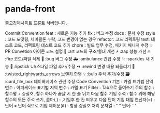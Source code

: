 # panda-front
중고경매사이트 프론트 서버입니다.

Commit Convention
feat : 새로운 기능 추가
fix : 버그 수정
docs : 문서 수정
style : 코드 포맷팅, 세미콜론 누락, 코드 변경이 없는 경우
refactor: 코드 리펙토링
test: 테스트 코드, 리펙토링 테스트 코드 추가
chore : 빌드 업무 수정, 패키지 매니저 수정
💡 PR Convetion
아이콘	코드	설명
🎨	:art	코드의 구조/형태 개선
⚡️	:zap	성능 개선
🔥	:fire	코드/파일 삭제
🐛	:bug	버그 수정
🚑	:ambulance	긴급 수정
✨	:sparkles	새 기능
💄	:lipstick	UI/스타일 파일 추가/수정
⏪	:rewind	변경 내용 되돌리기
🔀	:twisted_rightwards_arrows	브랜치 합병
💡	:bulb	주석 추가/수정
🗃	:card_file_box	데이버베이스 관련 수정
Code Convention
기본 : 카멜 표기법
전역 변수 : 어퍼케이스 표기법
지역 변수 : 카멜 표기
Filter : Tab으로 들여쓰기 주의
함수 : 함수명 + 중괄호, 함수 하나가 끝날 시 한 줄 뛰고 다음 함수 기입
주석 : 함수 위에 해당 함수의 모든 주석 쓰기,
콤마(,) : ,기입후 한 칸 띄우고 다음 단어 기입
대입 연산자(=) : 단어 = 단어 식으로 기입
제어문(if) : 항상 중괄호 처리
문자열 : " "
단어: ' '
